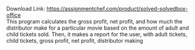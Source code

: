 Download Link: https://assignmentchef.com/product/solved-solvedbox-office
<br>
This program calculates the gross profit, net profit, and how much the distributor make for a particular movie based on the amount of adult and child tickets sold. Then, it makes a report for the user, with adult tickets, child tickets, gross profit, net profit, distributor making